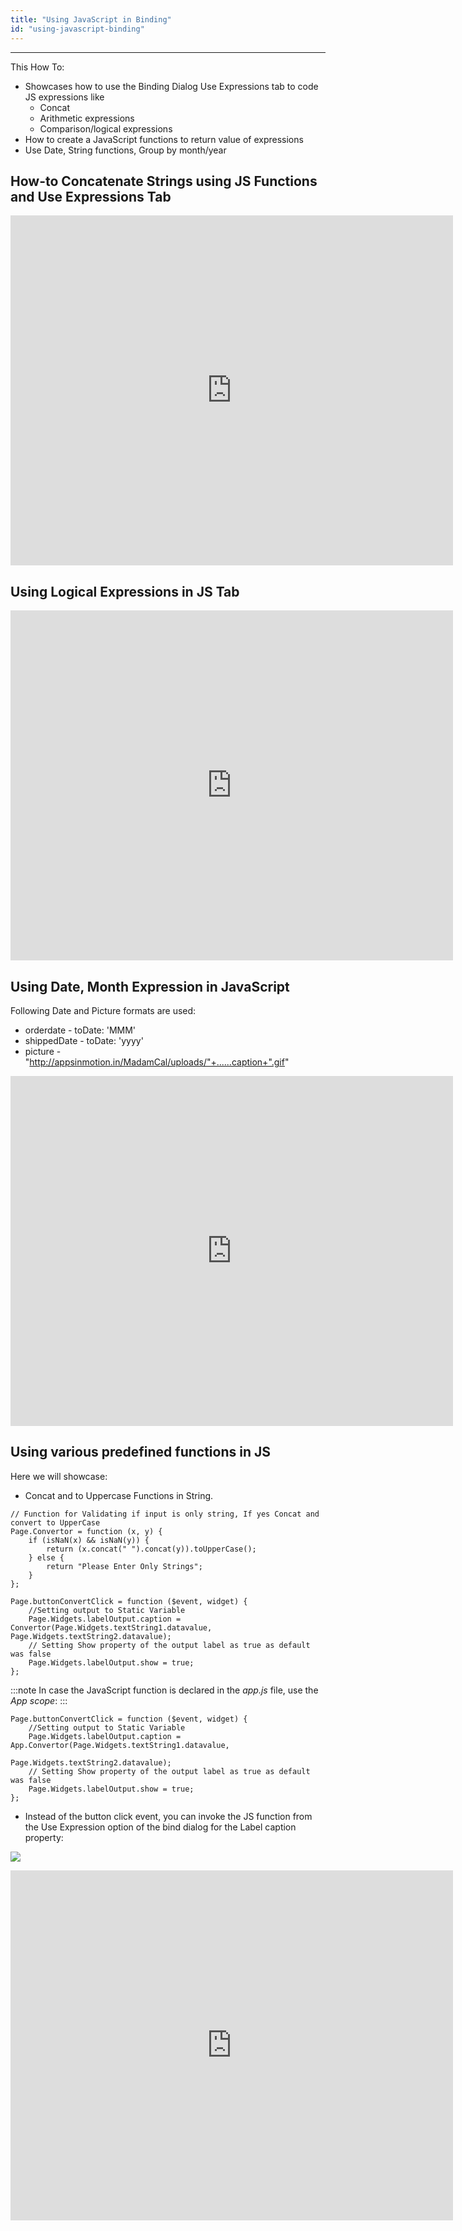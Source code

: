 ```yaml
---
title: "Using JavaScript in Binding"
id: "using-javascript-binding"
---
```

---
This How To:

- Showcases how to use the Binding Dialog Use Expressions tab to code JS expressions like
    - Concat
    - Arithmetic expressions
    - Comparison/logical expressions 
- How to create a JavaScript functions to return value of expressions
- Use Date, String functions, Group by month/year

## How-to Concatenate Strings using JS Functions and Use Expressions Tab

<iframe width="708" height="560" src="https://docs.google.com/presentation/d/e/2PACX-1vT0wXZu9tU9SCeEC0kwm0XSsmKz7H8DFoICrIPeSHzN-LR4yhw0371LB6tmjXHWSbCR2pv8Nmgn_pXe/embed?start=false&amp;loop=false&amp;delayms=3000" frameborder="0" allowfullscreen="allowfullscreen" mozallowfullscreen="mozallowfullscreen" webkitallowfullscreen="webkitallowfullscreen"></iframe>

## Using Logical Expressions in JS Tab

<iframe width="708" height="560" src="https://docs.google.com/presentation/d/e/2PACX-1vRK19F2uZxCvlQiYQYCmpR84N1HZVnsKiz5PvhnKPRBxT_dWQycnC7RTZB7mF9aPuyxcRYU4zMbH7bO/embed?start=false&amp;loop=false&amp;delayms=3000" frameborder="0" allowfullscreen="allowfullscreen" mozallowfullscreen="mozallowfullscreen" webkitallowfullscreen="webkitallowfullscreen"></iframe>

## Using Date, Month Expression in JavaScript

Following Date and Picture formats are used:

- orderdate - toDate: 'MMM'
- shippedDate - toDate: 'yyyy'
- picture - "http://appsinmotion.in/MadamCal/uploads/"+......caption+".gif"

<iframe width="708" height="560" src="https://docs.google.com/presentation/d/e/2PACX-1vTjcZvm2OC2VGzQ8gYi-ytn2_0Z3YmQwTgGoxSSqP4N9SqGq1mziJhb31tzSTmo-dmRw98QlvFUl0Mq/embed?start=false&amp;loop=false&amp;delayms=3000" frameborder="0" allowfullscreen="allowfullscreen" mozallowfullscreen="mozallowfullscreen" webkitallowfullscreen="webkitallowfullscreen"></iframe>

## Using various predefined functions in JS

Here we will showcase:

- Concat and to Uppercase Functions in String.
```    
// Function for Validating if input is only string, If yes Concat and convert to UpperCase
Page.Convertor = function (x, y) {
    if (isNaN(x) && isNaN(y)) {
        return (x.concat(" ").concat(y)).toUpperCase();
    } else {
        return "Please Enter Only Strings";
    }
};

Page.buttonConvertClick = function ($event, widget) {
    //Setting output to Static Variable
    Page.Widgets.labelOutput.caption = Convertor(Page.Widgets.textString1.datavalue, Page.Widgets.textString2.datavalue);
    // Setting Show property of the output label as true as default was false
    Page.Widgets.labelOutput.show = true;
};
```    

:::note
In case the JavaScript function is declared in the _app.js_ file, use the _App scope_:
:::

```    
Page.buttonConvertClick = function ($event, widget) {
    //Setting output to Static Variable
    Page.Widgets.labelOutput.caption = App.Convertor(Page.Widgets.textString1.datavalue, 
                                                        Page.Widgets.textString2.datavalue);
    // Setting Show property of the output label as true as default was false
    Page.Widgets.labelOutput.show = true;
};
```    
- Instead of the button click event, you can invoke the JS function from the Use Expression option of the bind dialog for the Label caption property: 

[![](/learn/assets/JS_functions.png)](/learn/assets/JS_functions.png)

<iframe width="708" height="560" src="https://docs.google.com/presentation/d/e/2PACX-1vQFj6S-v6BVTTVWD1wJ-A2q3j6tYsxy-yPrCRDQpsst8zLUTEzQdRmLLpXdCN9iGnrJGZGyeQTcaypL/embed?start=false&amp;loop=false&amp;delayms=3000" frameborder="0" allowfullscreen="allowfullscreen" mozallowfullscreen="mozallowfullscreen" webkitallowfullscreen="webkitallowfullscreen"></iframe>


